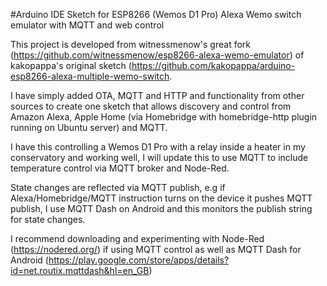 #Arduino IDE Sketch for ESP8266 (Wemos D1 Pro) Alexa Wemo switch emulator with MQTT and web control

This project is developed from witnessmenow's great fork (https://github.com/witnessmenow/esp8266-alexa-wemo-emulator) of kakopappa's original sketch (https://github.com/kakopappa/arduino-esp8266-alexa-multiple-wemo-switch.

I have simply added OTA, MQTT and HTTP and functionality from other sources to create one sketch that allows discovery and control from Amazon Alexa, Apple Home (via Homebridge with homebridge-http plugin running on Ubuntu server) and MQTT.

I have this controlling a Wemos D1 Pro with a relay inside a heater in my conservatory and working well, I will update this to use MQTT to include temperature control via MQTT broker and Node-Red.  

State changes are reflected via MQTT publish, e.g if Alexa/Homebridge/MQTT instruction turns on the device it pushes MQTT publish, I use MQTT Dash on Android and this monitors the publish string for state changes.

I recommend downloading and experimenting with Node-Red (https://nodered.org/) if using MQTT control as well as MQTT Dash for Android (https://play.google.com/store/apps/details?id=net.routix.mqttdash&hl=en_GB)
